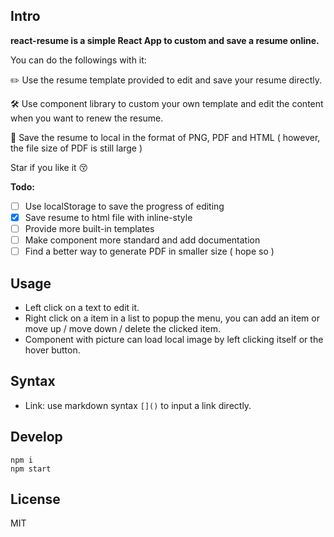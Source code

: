 ## Intro

**react-resume is a simple React App to custom and save a resume online.**

You can do the followings with it:

✏️ Use the resume template provided  to edit and save your resume directly.

🛠 Use component library to custom your own template and edit the content when you want to renew the resume.

📨 Save the resume to local in the format of PNG, PDF and HTML ( however, the file size of PDF is still large )

Star if you like it 😚

**Todo:**

- [ ] Use localStorage to save the progress of editing
- [x] Save resume to html file with inline-style
- [ ] Provide more built-in templates
- [ ] Make component more standard and add documentation
- [ ] Find a better way to generate PDF in smaller size ( hope so )

## Usage

- Left click on a text to edit it.
- Right click on a item in a list to popup the menu, you can add an item or move up / move down / delete the clicked item.
- Component with picture can load local image by left clicking itself or the hover button.

## Syntax

- Link: use markdown syntax `[]()` to input a link directly.

## Develop

```shell
npm i
npm start
```

## License

MIT

